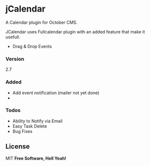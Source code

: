 # jCalendar
A Calendar plugin for October CMS. 

JCalendar uses Fullcalendar plugin with an added feature that make it usefull.
  - Drag & Drop Events

  
### Version
2.7


### Added
 - Add event notification (mailer not yet done)
 - 
 
 
### Todos
 - Ability to Notify via Email
 - Easy Task Delete
 - Bug Fixes

 
License
----
MIT **Free Software, Hell Yeah!**

[//]: # (These are reference links used in the body of this note and get stripped out when the markdown processor does its job. There is no need to format nicely because it shouldn't be seen. Thanks SO - http://stackoverflow.com/questions/4823468/store-comments-in-markdown-syntax)

   [Portfolio]: <https://jamesjomuad.com>
   [Octobercms]: <https://octobercms.com/>
   [jquery]: <http://jquery.com/>
   [Fullcalendar]: <http://fullcalendar.io/>


